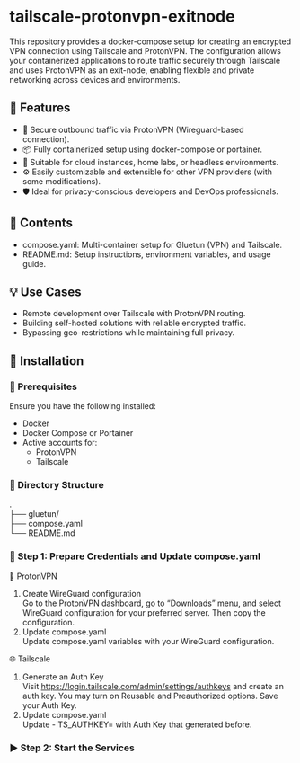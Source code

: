 # tailscale-protonvpn-exitnode
This repository provides a docker-compose setup for creating an encrypted VPN connection using Tailscale and ProtonVPN. The configuration allows your containerized applications to route traffic securely through Tailscale and uses ProtonVPN as an exit-node, enabling flexible and private networking across devices and environments.

## 🔧 Features

- 🔐 Secure outbound traffic via ProtonVPN (Wireguard-based connection).
- 📦 Fully containerized setup using docker-compose or portainer.
- 🧩 Suitable for cloud instances, home labs, or headless environments.
- ⚙️ Easily customizable and extensible for other VPN providers (with some modifications).
- 🛡️ Ideal for privacy-conscious developers and DevOps professionals.


## 📁 Contents

- compose.yaml: Multi-container setup for Gluetun (VPN) and Tailscale.
- README.md: Setup instructions, environment variables, and usage guide.


## 💡 Use Cases

- Remote development over Tailscale with ProtonVPN routing.
- Building self-hosted solutions with reliable encrypted traffic.
- Bypassing geo-restrictions while maintaining full privacy.

## 🚀 Installation

### 🧰 Prerequisites

Ensure you have the following installed:
- Docker
- Docker Compose or Portainer
- Active accounts for:
  - ProtonVPN
  - Tailscale

### 📁 Directory Structure

.</br>
├── gluetun/</br>
├── compose.yaml</br>
└── README.md

### 🔑 Step 1: Prepare Credentials and Update compose.yaml

🔐 ProtonVPN
1.  Create WireGuard configuration\
    Go to the ProtonVPN dashboard, go to “Downloads” menu, and select WireGuard configuration for your preferred server. Then copy the configuration.
2.  Update compose.yaml\
    Update compose.yaml variables with your WireGuard configuration.

🌐 Tailscale
1.  Generate an Auth Key\
    Visit https://login.tailscale.com/admin/settings/authkeys and create an auth key. You may turn on Reusable and Preauthorized options. Save your Auth Key.
2.  Update compose.yaml\
    Update - TS_AUTHKEY= with Auth Key that generated before.

### ▶️ Step 2: Start the Services
